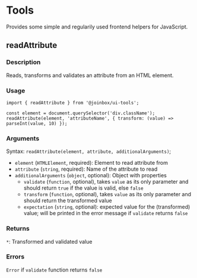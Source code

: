 # Tools

Provides some simple and regularily used frontend helpers for JavaScript.

## readAttribute

### Description
Reads, transforms and validates an attribute from an HTML element.

### Usage

```
import { readAttribute } from '@joinbox/ui-tools';

const element = document.querySelector('div.className');
readAttribute(element, 'attributeName', { transform: (value) => parseInt(value, 10) });
```

### Arguments

Syntax: `readAttribute(element, attribute, additionalArguments)`;

- `element` (`HTMLElement`, required): Element to read attribute from
- `attribute` (`string`, required): Name of the attribute to read
- `additionalArguments` (`object`, optional): Object with properties
    - `validate` (`function`, optional), takes `value` as its only parameter and should return
     `true` if the value is valid, else `false`
    - `transform` (`function`, optional), takes `value` as its only parameter and should return the 
    transformed value
    - `expectation` (`string`, optional): expected value for the (transformed) value; will be
    printed in the error message if `validate` returns `false`

### Returns
`*`: Transformed and validated value

### Errors
`Error` if `validate` function returns `false`